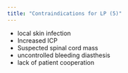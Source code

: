 ```yaml
---
title: "Contraindications for LP (5)"
---
```

- local skin infection
- Increased ICP
- Suspected spinal cord mass
- uncontrolled bleeding diasthesis
- lack of patient cooperation

